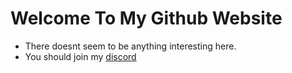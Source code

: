 # Welcome To My Github Website
* There doesnt seem to be anything interesting here.
* You should join my [discord](http://www.discord.gg/5z86vpW)
